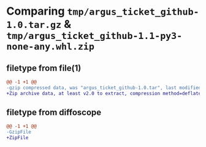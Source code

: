 # Comparing `tmp/argus_ticket_github-1.0.tar.gz` & `tmp/argus_ticket_github-1.1-py3-none-any.whl.zip`

## filetype from file(1)

```diff
@@ -1 +1 @@
-gzip compressed data, was "argus_ticket_github-1.0.tar", last modified: Thu Mar 30 10:52:30 2023, max compression
+Zip archive data, at least v2.0 to extract, compression method=deflate
```

## filetype from diffoscope

```diff
@@ -1 +1 @@
-GzipFile
+ZipFile
```


